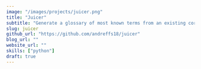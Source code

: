 ```yaml
---
image: "/images/projects/juicer.png"
title: "Juicer"
subtitle: "Generate a glossary of most known terms from an existing corpus (aka: .text file)"
slug: juicer
github_url: "https://github.com/andreffs18/juicer"
blog_url: ""
website_url: ""
skills: ["python"]
draft: true
---
```

